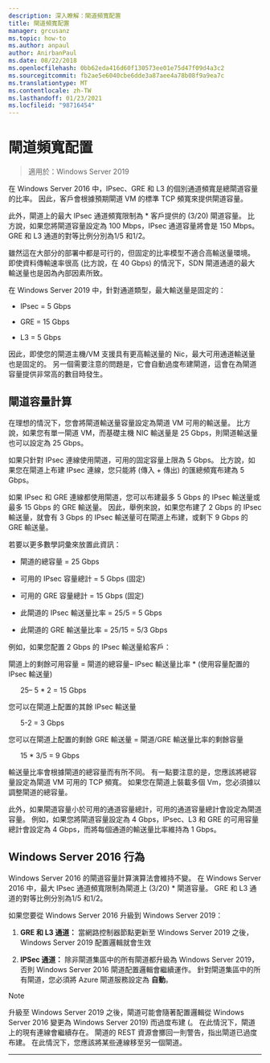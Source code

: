 ```yaml
---
description: 深入瞭解：閘道頻寬配置
title: 閘道頻寬配置
manager: grcusanz
ms.topic: how-to
ms.author: anpaul
author: AnirbanPaul
ms.date: 08/22/2018
ms.openlocfilehash: 0bb62eda416d60f130573ee01e75d47f09d4a3c2
ms.sourcegitcommit: fb2ae5e6040cbe6dde3a87aee4a78b08f9a9ea7c
ms.translationtype: MT
ms.contentlocale: zh-TW
ms.lasthandoff: 01/23/2021
ms.locfileid: "98716454"
---
```

# <a name="gateway-bandwidth-allocation"></a>閘道頻寬配置

>適用於：Windows Server 2019

在 Windows Server 2016 中，IPsec、GRE 和 L3 的個別通道頻寬是總閘道容量的比率。 因此，客戶會根據預期閘道 VM 的標準 TCP 頻寬來提供閘道容量。

此外，閘道上的最大 IPsec 通道頻寬限制為 \* 客戶提供的 (3/20) 閘道容量。 比方說，如果您將閘道容量設定為 100 Mbps，IPsec 通道容量將會是 150 Mbps。 GRE 和 L3 通道的對等比例分別為1/5 和1/2。

雖然這在大部分的部署中都是可行的，但固定的比率模型不適合高輸送量環境。 即使資料傳輸速率很高 (比方說，在 40 Gbps) 的情況下，SDN 閘道通道的最大輸送量也是因為內部因素所致。

在 Windows Server 2019 中，針對通道類型，最大輸送量是固定的：

-   IPsec = 5 Gbps

-   GRE = 15 Gbps

-   L3 = 5 Gbps

因此，即使您的閘道主機/VM 支援具有更高輸送量的 Nic，最大可用通道輸送量也是固定的。 另一個需要注意的問題是，它會自動過度布建閘道，這會在為閘道容量提供非常高的數目時發生。

## <a name="gateway-capacity-calculation"></a>閘道容量計算

在理想的情況下，您會將閘道輸送量容量設定為閘道 VM 可用的輸送量。 比方說，如果您有單一閘道 VM，而基礎主機 NIC 輸送量是 25 Gbps，則閘道輸送量也可以設定為 25 Gbps。

如果只針對 IPsec 連線使用閘道，可用的固定容量上限為 5 Gbps。 比方說，如果您在閘道上布建 IPsec 連線，您只能將 (傳入 + 傳出) 的匯總頻寬布建為 5 Gbps。

如果 IPsec 和 GRE 連線都使用閘道，您可以布建最多 5 Gbps 的 IPsec 輸送量或最多 15 Gbps 的 GRE 輸送量。 因此，舉例來說，如果您布建了 2 Gbps 的 IPsec 輸送量，就會有 3 Gbps 的 IPsec 輸送量可在閘道上布建，或剩下 9 Gbps 的 GRE 輸送量。

若要以更多數學詞彙來放置此資訊：

- 閘道的總容量 = 25 Gbps

- 可用的 IPsec 容量總計 = 5 Gbps (固定) 

- 可用的 GRE 容量總計 = 15 Gbps (固定) 

- 此閘道的 IPsec 輸送量比率 = 25/5 = 5 Gbps

- 此閘道的 GRE 輸送量比率 = 25/15 = 5/3 Gbps

例如，如果您配置 2 Gbps 的 IPsec 輸送量給客戶：

閘道上的剩餘可用容量 = 閘道的總容量– IPsec 輸送量比率 * (使用容量配置的 IPsec 輸送量) 

&nbsp;&nbsp;&nbsp;&nbsp;&nbsp;&nbsp;25– 5 * 2 = 15 Gbps

您可以在閘道上配置的其餘 IPsec 輸送量

&nbsp;&nbsp;&nbsp;&nbsp;&nbsp;&nbsp;5-2 = 3 Gbps

您可以在閘道上配置的剩餘 GRE 輸送量 = 閘道/GRE 輸送量比率的剩餘容量

&nbsp;&nbsp;&nbsp;&nbsp;&nbsp;&nbsp;15 * 3/5 = 9 Gbps

輸送量比率會根據閘道的總容量而有所不同。 有一點要注意的是，您應該將總容量設定為閘道 VM 可用的 TCP 頻寬。 如果您在閘道上裝載多個 Vm，您必須據以調整閘道的總容量。

此外，如果閘道容量小於可用的通道容量總計，可用的通道容量總計會設定為閘道容量。 例如，如果您將閘道容量設定為 4 Gbps，IPsec、L3 和 GRE 的可用容量總計會設定為 4 Gbps，而將每個通道的輸送量比率維持為 1 Gbps。

## <a name="windows-server-2016-behavior"></a>Windows Server 2016 行為

Windows Server 2016 的閘道容量計算演算法會維持不變。 在 Windows Server 2016 中，最大 IPsec 通道頻寬限制為閘道上 (3/20) \* 閘道容量。 GRE 和 L3 通道的對等比例分別為1/5 和1/2。

如果您要從 Windows Server 2016 升級到 Windows Server 2019：

1.  **GRE 和 L3 通道：** 當網路控制器節點更新至 Windows Server 2019 之後，Windows Server 2019 配置邏輯就會生效

2.  **IPSec 通道：** 除非閘道集區中的所有閘道都升級為 Windows Server 2019，否則 Windows Server 2016 閘道配置邏輯會繼續運作。 針對閘道集區中的所有閘道，您必須將 Azure 閘道服務設定為 **自動**。

>[!NOTE]
>升級至 Windows Server 2019 之後，閘道可能會隨著配置邏輯從 Windows Server 2016 變更為 Windows Server 2019) 而過度布建 (。 在此情況下，閘道上的現有連線會繼續存在。 閘道的 REST 資源會擲回一則警告，指出閘道已過度布建。 在此情況下，您應該將某些連線移至另一個閘道。

---
